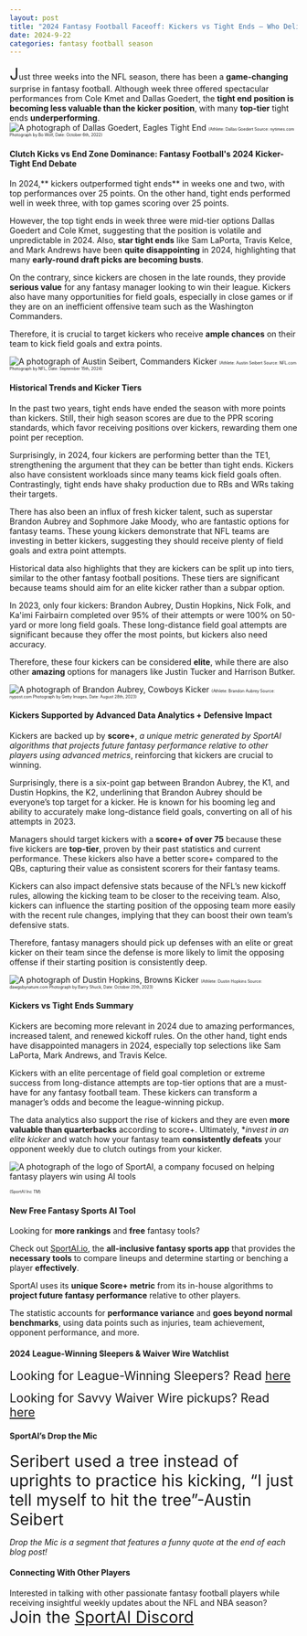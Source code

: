 ```yaml
---
layout: post
title: "2024 Fantasy Football Faceoff: Kickers vs Tight Ends – Who Delivers?"
date: 2024-9-22
categories: fantasy football season
---
```


<span style="font-size:2em;">J</span>ust three weeks into the NFL season, there has been a **game-changing** surprise in fantasy football. Although week three offered spectacular performances from Cole Kmet and Dallas Goedert, the **tight end position is becoming less valuable than the kicker position**, with many **top-tier** tight ends **underperforming**. 
![A photograph of Dallas Goedert, Eagles Tight End](https://cdn.theathletic.com/app/uploads/2022/10/05224941/GettyImages-1427296541-scaled.jpg)
<span style="font-size:0.5em;">(Athlete: Dallas Goedert Source: nytimes.com Photograph by Bo Wolf, Date: October 6th, 2022)</span> 


#### Clutch Kicks vs End Zone Dominance: Fantasy Football's 2024 Kicker-Tight End Debate

In 2024,** kickers outperformed tight ends** in weeks one and two, with top performances over 25 points. On the other hand, tight ends performed well in week three, with top games scoring over 25 points. 

However, the top tight ends in week three were mid-tier options Dallas Goedert and Cole Kmet, suggesting that the position is volatile and unpredictable in 2024. Also, **star tight ends** like Sam LaPorta, Travis Kelce, and Mark Andrews have been **quite disappointing** in 2024, highlighting that many **early-round draft picks are becoming busts**.

On the contrary, since kickers are chosen in the late rounds, they provide **serious value** for any fantasy manager looking to win their league. Kickers also have many opportunities for field goals, especially in close games or if they are on an inefficient offensive team such as the Washington Commanders. 

Therefore, it is crucial to target kickers who receive **ample chances** on their team to kick field goals and extra points. 

![A photograph of Austin Seibert, Commanders Kicker](https://static.www.nfl.com/image/upload/t_editorial_landscape_mobile/f_auto/league/j47mhktwqlwhp0bxaugt.jpg)
<span style="font-size:0.5em;">(Athlete: Austin Seibert Source: NFL.com Photograph by NFL, Date: September 15th, 2024)</span> 

#### Historical Trends and Kicker Tiers

In the past two years, tight ends have ended the season with more points than kickers. Still, their high season scores are due to the PPR scoring standards, which favor receiving positions over kickers, rewarding them one point per reception. 

Surprisingly, in 2024, four kickers are performing better than the TE1, strengthening the argument that they can be better than tight ends. Kickers also have consistent workloads since many teams kick field goals often. Contrastingly, tight ends have shaky production due to RBs and WRs taking their targets. 

There has also been an influx of fresh kicker talent, such as superstar Brandon Aubrey and Sophmore Jake Moody, who are fantastic options for fantasy teams. These young kickers demonstrate that NFL teams are investing in better kickers, suggesting they should receive plenty of field goals and extra point attempts. 

Historical data also highlights that they are kickers can be split up into tiers, similar to the other fantasy football positions. These tiers are significant because teams should aim for an elite kicker rather than a subpar option. 

In 2023, only four kickers: Brandon Aubrey, Dustin Hopkins, Nick Folk, and Ka'imi Fairbairn completed over 95% of their attempts or were 100% on 50-yard or more long field goals. These long-distance field goal attempts are significant because they offer the most points, but kickers also need accuracy. 

Therefore, these four kickers can be considered **elite**, while there are also other **amazing** options for managers like Justin Tucker and Harrison Butker.

![A photograph of Brandon Aubrey, Cowboys Kicker](https://nypost.com/wp-content/uploads/sites/2/2023/08/1641485103.jpg?w=1024)
<span style="font-size:0.5em;">(Athlete: Brandon Aubrey Source: nypost.com Photograph by Getty Images, Date: August 28th, 2023)</span> 

#### Kickers Supported by Advanced Data Analytics + Defensive Impact 

Kickers are backed up by **score+**, *a unique metric generated by SportAI algorithms that projects future fantasy performance relative to other players using advanced metrics*, reinforcing that kickers are crucial to winning. 

Surprisingly, there is a six-point gap between Brandon Aubrey, the K1, and Dustin Hopkins, the K2, underlining that Brandon Aubrey should be everyone’s top target for a kicker. He is known for his booming leg and ability to accurately make long-distance field goals, converting on all of his attempts in 2023. 

Managers should target kickers with a **score+ of over 75** because these five kickers are **top-tier**, proven by their past statistics and current performance. These kickers also have a better score+ compared to the QBs, capturing their value as consistent scorers for their fantasy teams. 

Kickers can also impact defensive stats because of the NFL’s new kickoff rules, allowing the kicking team to be closer to the receiving team. Also, kickers can influence the starting position of the opposing team more easily with the recent rule changes, implying that they can boost their own team’s defensive stats. 

Therefore, fantasy managers should pick up defenses with an elite or great kicker on their team since the defense is more likely to limit the opposing offense if their starting position is consistently deep. 

![A photograph of Dustin Hopkins, Browns Kicker](https://cdn.vox-cdn.com/thumbor/aTcBcO5YelQR7u0V_kmbRGnUvrg=/1400x1400/filters:format(jpeg)/cdn.vox-cdn.com/uploads/chorus_asset/file/25017914/1697148668.jpg)
<span style="font-size:0.5em;">(Athlete: Dustin Hopkins Source: dawgsbynature.com Photograph by Barry Shuck, Date: October 20th, 2023)</span> 

#### Kickers vs Tight Ends Summary

Kickers are becoming more relevant in 2024 due to amazing performances, increased talent, and renewed kickoff rules. On the other hand, tight ends have disappointed managers in 2024, especially top selections like Sam LaPorta, Mark Andrews, and Travis Kelce. 

Kickers with an elite percentage of field goal completion or extreme success from long-distance attempts are top-tier options that are a must-have for any fantasy football team. These kickers can transform a manager’s odds and become the league-winning pickup. 

The data analytics also support the rise of kickers and they are even **more valuable than quarterbacks** according to score+. Ultimately, **invest in an elite kicker* and watch how your fantasy team **consistently defeats** your opponent weekly due to clutch outings from your kicker. 

![A photograph of the logo of SportAI, a company focused on helping fantasy players win using AI tools](https://miro.medium.com/v2/resize:fit:908/format:webp/0*XJQxNj4js71Q1nRN) 

<span style="font-size:0.5em;">(SportAI Inc *TM*)</span>

#### New Free Fantasy Sports AI Tool

Looking for **more rankings** and **free** fantasy tools? 

Check out [SportAI.io](https://sportai.io/), the **all-inclusive fantasy sports app** that provides the **necessary tools** to compare lineups and determine starting or benching a player **effectively**. 

SportAI uses its **unique Score+ metric** from its in-house algorithms to **project future fantasy performance** relative to other players. 

The statistic accounts for **performance variance** and **goes beyond normal benchmarks**, using data points such as injuries, team achievement, opponent performance, and more.

#### 2024 League-Winning Sleepers & Waiver Wire Watchlist
<span style="font-size:1.5em;">Looking for League-Winning Sleepers? Read [here](https://sportai.io/fantasy/football/draft/2024/08/02/NFL-Fantasy-Football-League-Winning-Breakouts-Sleepers.html)</span>

<span style="font-size:1.5em;">Looking for Savvy Waiver Wire pickups? Read [here](https://sportai.io/fantasy/football/2024/08/31/NFL-Fantasy-Football-Waiver-Wire-Bounce-Back-Comeback-Watchlist.html)</span>

#### SportAI’s Drop the Mic 
<span style="font-size:2em;">Seribert used a tree instead of uprights to practice his kicking, “I just tell myself to hit the tree”-Austin Seibert</span>

*Drop the Mic is a segment that features a funny quote at the end of each blog post!*

#### Connecting With Other Players

Interested in talking with other passionate fantasy football players while receiving insightful weekly updates about the NFL and NBA season? <span style="font-size:2em;">Join the [SportAI Discord](https://discord.gg/YeaMrNGnu7)</span>
